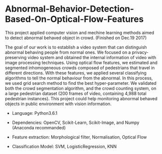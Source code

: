 # Abnormal-Behavior-Detection-Based-On-Optical-Flow-Features
This project applied computer vision and mechine learning methods aimed to detect abnormal behaved object in crowd. (Finished on Dec.19 2017)

The goal of our work is to establish a video system that can distinguish abnormal behaving people from normal ones. We focused on a privacy-preserving video system and obtained the internal information of video with image processing techniques. Using optical flow features, we estimated and segmented inhomogeneous crowds composed of pedestrians that travel in different directions. With these features, we applied several classifying algorithms to tell the normal behaviour from the abnormal. In this process, we used grid search method to find the best hyper-parameter. We validated both the crowd segmentation algorithm, and the crowd counting system, on a large pedestrian dataset (200 frames of video, containing 4,988 total pedestrian instances). This project could help monitoring abnormal behaved objects in public environment with vision information.

- Language: Python3.6.1 

- Dependencies: OpenCV, Scikit-Learn, Scikit-Image, and Numpy (Anaconda recommanded) 

- Feature extraction: Morphological filter, Normalisation, Optical Flow 

- Classification Model: SVM, LogisticRegression, KNN 
